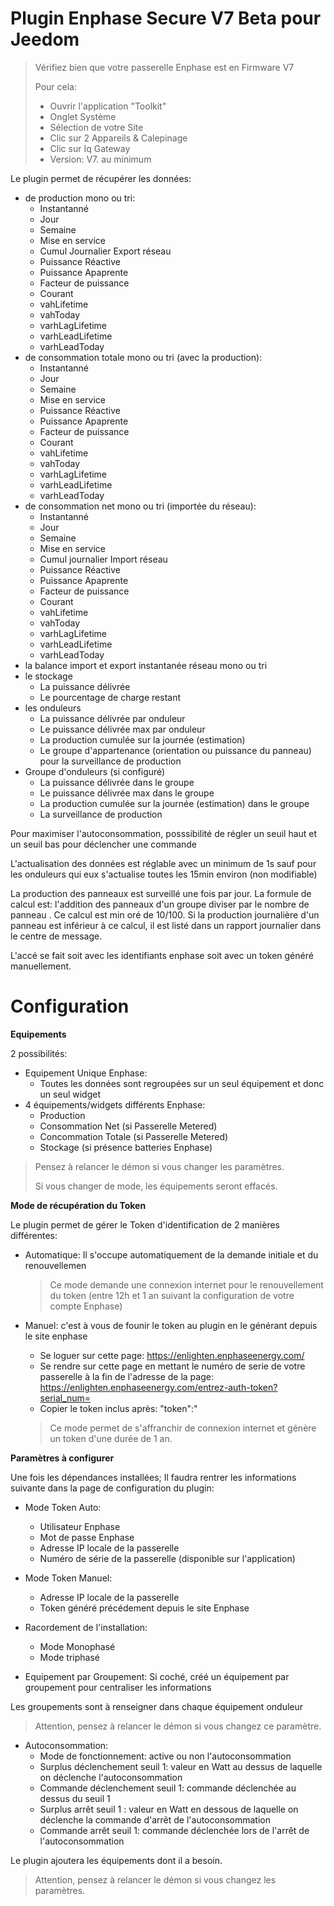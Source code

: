 # Plugin Enphase Secure V7 Beta pour Jeedom

> Vérifiez bien que votre passerelle Enphase est en Firmware V7
> 
> Pour cela:
> * Ouvrir l'application "Toolkit"
> * Onglet Système
> * Sélection de votre Site
> * Clic sur 2 Appareils & Calepinage
> * Clic sur Iq Gateway
> * Version: V7. au minimum

Le plugin permet de récupérer les données: 
* de production mono ou tri:
    * Instantanné
    * Jour
    * Semaine
    * Mise en service
    * Cumul Journalier Export réseau
    * Puissance Réactive
    * Puissance Apaprente
    * Facteur de puissance
    * Courant
    * vahLifetime
    * vahToday
    * varhLagLifetime
    * varhLeadLifetime
    * varhLeadToday
* de consommation totale mono ou tri (avec la production):
    * Instantanné
    * Jour
    * Semaine
    * Mise en service
    * Puissance Réactive
    * Puissance Apaprente
    * Facteur de puissance
    * Courant
    * vahLifetime
    * vahToday
    * varhLagLifetime
    * varhLeadLifetime
    * varhLeadToday
* de consommation net mono ou tri (importée du réseau):
    * Instantanné
    * Jour
    * Semaine
    * Mise en service
    * Cumul journalier Import réseau
    * Puissance Réactive
    * Puissance Apaprente
    * Facteur de puissance
    * Courant
    * vahLifetime
    * vahToday
    * varhLagLifetime
    * varhLeadLifetime
    * varhLeadToday
* la balance import et export instantanée réseau mono ou tri
* le stockage
    * La puissance délivrée
    * Le pourcentage de charge restant
* les onduleurs
    * La puissance délivrée par onduleur
    * Le puissance délivrée max par onduleur
    * La production cumulée sur la journée (estimation)
    * Le groupe d'appartenance (orientation ou puissance du panneau) pour la surveillance de production
* Groupe d'onduleurs (si configuré)
    * La puissance délivrée dans le groupe
    * Le puissance délivrée max dans le groupe
    * La production cumulée sur la journée (estimation) dans le groupe
    * La surveillance de production


Pour maximiser l'autoconsommation, posssibilité de régler un seuil haut et un seuil bas pour déclencher une commande

L'actualisation des données est réglable avec un minimum de 1s sauf pour les onduleurs qui eux s'actualise toutes les 15min environ (non modifiable)

La production des panneaux est surveillé une fois par jour. La formule de calcul est: l'addition des panneaux d'un groupe diviser par le nombre de panneau . Ce calcul est min oré de 10/100. Si la production journalière d'un panneau est inférieur à ce calcul, il est listé dans un rapport journalier dans le centre de message.

L'accé se fait soit avec les identifiants enphase soit avec un token généré manuellement.

# Configuration

**Equipements**

2 possibilités:
* Equipement Unique Enphase: 
   * Toutes les données sont regroupées sur un seul équipement et donc un seul widget
* 4 équipements/widgets différents Enphase:
   * Production
   * Consommation Net (si Passerelle Metered)
   * Concommation Totale (si Passerelle Metered)
   * Stockage (si présence batteries Enphase)
   
> Pensez à relancer le démon si vous changer les paramètres.
>
> Si vous changer de mode, les équipements seront effacés.

**Mode de récupération du Token**

Le plugin permet de gérer le Token d'identification de 2 manières différentes:
* Automatique: Il s'occupe automatiquement de la demande initiale et du renouvellemen
   > Ce mode demande une connexion internet pour le renouvellement du token (entre 12h et 1 an suivant la configuration de votre compte Enphase)

* Manuel: c'est à vous de founir le token au plugin en le générant depuis le site enphase
   * Se loguer sur cette page: https://enlighten.enphaseenergy.com/
   * Se rendre sur cette page en mettant le numéro de serie de votre passerelle à la fin de l'adresse de la page:  https://enlighten.enphaseenergy.com/entrez-auth-token?serial_num=<LE NUMERO DE SERIE DE VOTRE PASSERELLE> 
   * Copier le token inclus après: "token":"
   > Ce mode permet de s'affranchir de connexion internet et génère un token d'une durée de 1 an.

**Paramètres à configurer**

Une fois les dépendances installées;
Il faudra  rentrer les informations suivante dans la page de configuration du plugin:
* Mode Token Auto:
   * Utilisateur Enphase
   * Mot de passe Enphase
   * Adresse IP locale de la passerelle
   * Numéro de série de la passerelle (disponible sur l'application)
* Mode Token Manuel:
   * Adresse IP locale de la passerelle
   * Token généré précédement depuis le site Enphase

* Racordement de l'installation:
   * Mode Monophasé
   * Mode triphasé

* Equipement par Groupement:
Si coché, créé un équipement par groupement pour centraliser les informations

Les groupements sont à renseigner dans chaque équipement onduleur
>Attention, pensez à relancer le démon si vous changez ce paramètre.

* Autoconsommation:
   * Mode de fonctionnement: active ou non l'autoconsommation
   * Surplus déclenchement seuil 1: valeur en Watt au dessus de laquelle on déclenche l'autoconsommation
   * Commande déclenchement seuil 1: commande déclenchée au dessus du seuil 1
   * Surplus arrêt seuil 1 : valeur en Watt en dessous de laquelle on déclenche la commande d'arrêt de l'autoconsommation
   * Commande arrêt seuil 1: commande déclenchée lors de l'arrêt de l'autoconsommation

Le plugin ajoutera les équipements dont il a besoin.

>Attention, pensez à relancer le démon si vous changez les paramètres.
